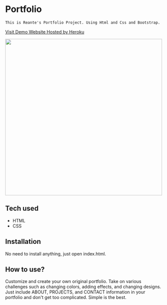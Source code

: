 # Portfolio
```
This is Reante's Portfolio Project. Using Html and Css and Bootstrap.
```
[Visit Demo Website Hosted by Heroku](https://portfolio-reante.herokuapp.com/)

<img src="https://user-images.githubusercontent.com/75579137/144956965-2a77d506-e4ba-4f41-9aa0-8ec9eee77f68.png"
width="500">
## Tech used
* HTML
* CSS
## Installation
No need to install anything, just open index.html.
## How to use?
Customize and create your own original portfolio. Take on various challenges such as changing colors, adding effects, and changing designs. Just include ABOUT, PROJECTS, and CONTACT information in your portfolio and don't get too complicated. Simple is the best.

